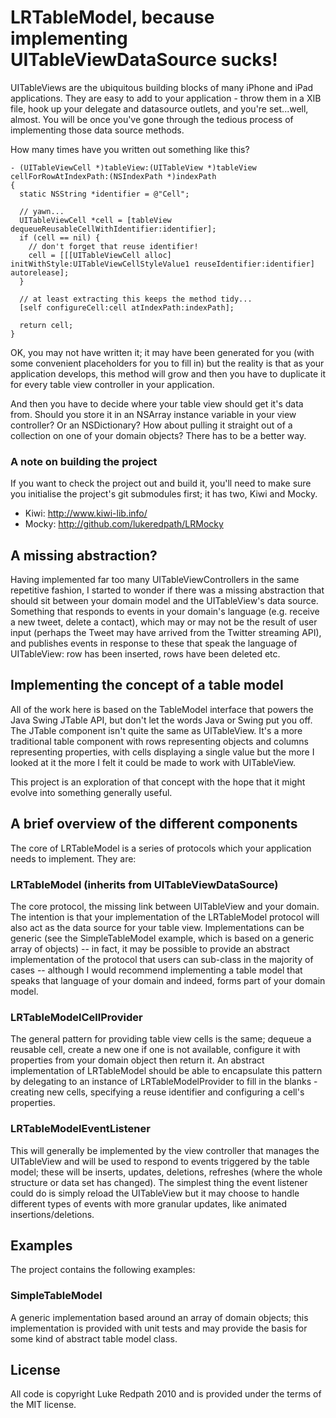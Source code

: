 # LRTableModel, because implementing UITableViewDataSource sucks!

UITableViews are the ubiquitous building blocks of many iPhone and iPad applications. They are easy to add to your application - throw them in a XIB file, hook up your delegate and datasource outlets, and you're set...well, almost. You will be once you've gone through the tedious process of implementing those data source methods.

How many times have you written out something like this?

    - (UITableViewCell *)tableView:(UITableView *)tableView cellForRowAtIndexPath:(NSIndexPath *)indexPath
    {
      static NSString *identifier = @"Cell";
  
      // yawn...
      UITableViewCell *cell = [tableView dequeueReusableCellWithIdentifier:identifier];
      if (cell == nil) {
        // don't forget that reuse identifier!
        cell = [[[UITableViewCell alloc] initWithStyle:UITableViewCellStyleValue1 reuseIdentifier:identifier] autorelease];
      }
  
      // at least extracting this keeps the method tidy...
      [self configureCell:cell atIndexPath:indexPath];
  
      return cell;
    }
    
OK, you may not have written it; it may have been generated for you (with some convenient placeholders for you to fill in) but the reality is that as your application develops, this method will grow and then you have to duplicate it for every table view controller in your application.

And then you have to decide where your table view should get it's data from. Should you store it in an NSArray instance variable in your view controller? Or an NSDictionary? How about pulling it straight out of a collection on one of your domain objects? There has to be a better way.

### A note on building the project

If you want to check the project out and build it, you'll need to make sure you initialise the project's git submodules first; it has two, Kiwi and Mocky.

* Kiwi: http://www.kiwi-lib.info/
* Mocky: http://github.com/lukeredpath/LRMocky

## A missing abstraction?

Having implemented far too many UITableViewControllers in the same repetitive fashion, I started to wonder if there was a missing abstraction that should sit between your domain model and the UITableView's data source. Something that responds to events in your domain's language (e.g. receive a new tweet, delete a contact), which may or may not be the result of user input (perhaps the Tweet may have arrived from the Twitter streaming API), and publishes events in response to these that speak the language of UITableView: row has been inserted, rows have been deleted etc.

## Implementing the concept of a table model

All of the work here is based on the TableModel interface that powers the Java Swing JTable API, but don't let the words Java or Swing put you off. The JTable component isn't quite the same as UITableView. It's a more traditional table component with rows representing objects and columns representing properties, with cells displaying a single value but the more I looked at it the more I felt it could be made to work with UITableView.

This project is an exploration of that concept with the hope that it might evolve into something generally useful.

## A brief overview of the different components

The core of LRTableModel is a series of protocols which your application needs to implement. They are:

### LRTableModel (inherits from UITableViewDataSource)

The core protocol, the missing link between UITableView and your domain. The intention is that your implementation of the LRTableModel protocol will also act as the data source for your table view. Implementations can be generic (see the SimpleTableModel example, which is based on a generic array of objects) -- in fact, it may be possible to provide an abstract implementation of the protocol that users can sub-class in the majority of cases -- although I would recommend implementing a table model that speaks that language of your domain and indeed, forms part of your domain model.

### LRTableModelCellProvider

The general pattern for providing table view cells is the same; dequeue a reusable cell, create a new one if one is not available, configure it with properties from your domain object then return it. An abstract implementation of LRTableModel should be able to encapsulate this pattern by delegating to an instance of LRTableModelProvider to fill in the blanks - creating new cells, specifying a reuse identifier and configuring a cell's properties.

### LRTableModelEventListener

This will generally be implemented by the view controller that manages the UITableView and will be used to respond to events triggered by the table model; these will be inserts, updates, deletions, refreshes (where the whole structure or data set has changed). The simplest thing the event listener could do is simply reload the UITableView but it may choose to handle different types of events with more granular updates, like animated insertions/deletions.

## Examples

The project contains the following examples:

### SimpleTableModel

A generic implementation based around an array of domain objects; this implementation is provided with unit tests and may provide the basis for some kind of abstract table model class.

## License

All code is copyright Luke Redpath 2010 and is provided under the terms of the MIT license.


